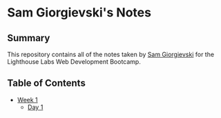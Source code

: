 # Sam Giorgievski's Notes

## Summary
This repository contains all of the notes taken by [Sam Giorgievski](https://github.com/SamGiorgievski) for the Lighthouse Labs Web Development Bootcamp.

## Table of Contents
* [Week 1](/Week_1)
  * [Day 1](Day_1)